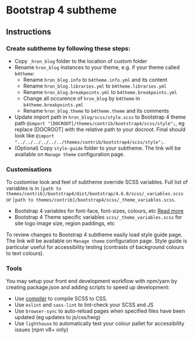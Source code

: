 # Bootstrap 4 subtheme

## Instructions

### Create subtheme by following these steps:

* Copy `_hron_blog` folder to the location of custom folder
* Rename `hron_blog` instances to your theme, e.g.  if your theme called `b4theme`:
  * Rename `hron_blog.info` to `b4theme.info.yml` and its content
  * Rename `hron_blog.libraries.yml` to `b4theme.libraries.yml`
  * Rename `hron_blog.breakpoints.yml` to `b4theme.breakpoints.yml`
  * Change all occurence of `hron_blog` by `b4theme` in `b4theme.breakpoints.yml`
  * Rename `hron_blog.theme` to `b4theme.theme` and its comments
* Update import path in `hron_blog/scss/style.scss` to Bootstrap 4 theme path 
    `@import "[DOCROOT]/themes/contrib/bootstrap4/scss/style";`, 
     eg replace [DOCROOT] with the relative path to your docroot.
     Final should look like `@import "../../../../../../themes/contrib/bootstrap4/scss/style";`.
* (Optional) Copy `style-guide` folder to your subtheme. The link will be available on `Manage theme` configuration page.

### Customisations

To customise look and feel of subtheme override SCSS variables. Full list of variables is in `[path to themes/contrib]/bootstrap4/dist/bootstrap/4.6.0/scss/_variables.scss` or `[path to themes/contrib]/bootstrap4/scss/_theme_variables.scss`.
* Bootstrap 4 variables for font-face, font-sizes, colours, etc [Read more](https://getbootstrap.com/docs/4.6/getting-started/theming/#variable-defaults)
* Bootstrap 4 Theme specific variables `scss/_theme_variables.scss` for site logo image size, region paddings, etc

To review changes to Bootstrap 4 subtheme easily load style guide page. The link will be available on `Manage theme` configuration page. Style guide is particular useful for accessibility testing (contrasts of background colours to text colours).

### Tools

You may setup your front end development workflow with npm/yarn by creating package.json and adding scripts to speed up development:

* Use [compiler](https://sass-lang.com/install) to compile SCSS to CSS.
* Use `eslint` and `sass-lint` to lint-check your SCSS and JS
* Use `browser-sync` to auto-reload pages when specified files have been updated (eg updates to js/css/twig)
* Use `lighthouse` to automatically test your colour pallet for accessibility issues (npm v8+ only)
